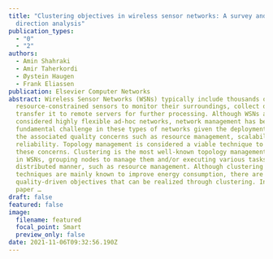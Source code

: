 ```yaml
---
title: "Clustering objectives in wireless sensor networks: A survey and research
  direction analysis"
publication_types:
  - "0"
  - "2"
authors:
  - Amin Shahraki
  - Amir Taherkordi
  - Øystein Haugen
  - Frank Eliassen
publication: Elsevier Computer Networks
abstract: Wireless Sensor Networks (WSNs) typically include thousands of
  resource-constrained sensors to monitor their surroundings, collect data, and
  transfer it to remote servers for further processing. Although WSNs are
  considered highly flexible ad-hoc networks, network management has been a
  fundamental challenge in these types of networks given the deployment size and
  the associated quality concerns such as resource management, scalability, and
  reliability. Topology management is considered a viable technique to address
  these concerns. Clustering is the most well-known topology management method
  in WSNs, grouping nodes to manage them and/or executing various tasks in a
  distributed manner, such as resource management. Although clustering
  techniques are mainly known to improve energy consumption, there are various
  quality-driven objectives that can be realized through clustering. In this
  paper …
draft: false
featured: false
image:
  filename: featured
  focal_point: Smart
  preview_only: false
date: 2021-11-06T09:32:56.190Z
---
```

